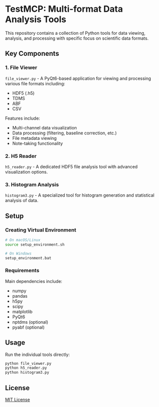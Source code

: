 # TestMCP: Multi-format Data Analysis Tools

This repository contains a collection of Python tools for data viewing, analysis, and processing with specific focus on scientific data formats.

## Key Components

### 1. File Viewer
`file_viewer.py` - A PyQt6-based application for viewing and processing various file formats including:
- HDF5 (.h5)
- TDMS
- ABF
- CSV

Features include:
- Multi-channel data visualization
- Data processing (filtering, baseline correction, etc.)
- File metadata viewing
- Note-taking functionality

### 2. H5 Reader
`h5_reader.py` - A dedicated HDF5 file analysis tool with advanced visualization options.

### 3. Histogram Analysis
`histogram3.py` - A specialized tool for histogram generation and statistical analysis of data.

## Setup

### Creating Virtual Environment
```bash
# On macOS/Linux
source setup_environment.sh

# On Windows
setup_environment.bat
```

### Requirements
Main dependencies include:
- numpy
- pandas
- h5py
- scipy
- matplotlib
- PyQt6
- nptdms (optional)
- pyabf (optional)

## Usage

Run the individual tools directly:
```bash
python file_viewer.py
python h5_reader.py
python histogram3.py
```

## License
[MIT License](LICENSE)